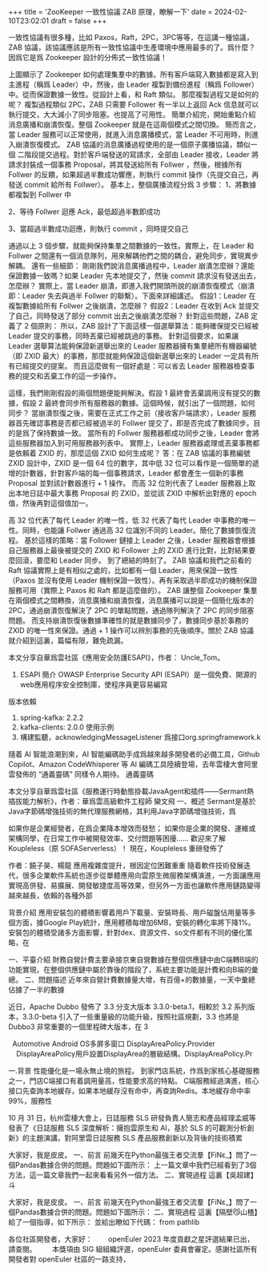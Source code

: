 
+++
title = 'ZooKeeper 一致性協議 ZAB 原理，瞭解一下'
date = 2024-02-10T23:02:01
draft = false
+++
<!--more-->一致性協議有很多種，比如 Paxos，Raft，2PC，3PC等等，在這講一種協議，ZAB 協議，該協議應該是所有一致性協議中生產環境中應用最多的了。爲什麼？因爲它是爲 Zookeeper 設計的分佈式一致性協議！

上圖顯示了 Zookeeper 如何處理集羣中的數據。所有客戶端寫入數據都是寫入到 主進程（稱爲 Leader）中，然後，由 Leader 複製到備份進程（稱爲 Follower）中。從而保證數據一致性。從設計上看，和 Raft 類似。
那麼複製過程又是如何的呢？
複製過程類似 2PC，ZAB 只需要 Follower 有一半以上返回 Ack 信息就可以執行提交，大大減小了同步阻塞。也提高了可用性。
簡單介紹完，開始重點介紹消息廣播和崩潰恢復。整個 Zookeeper 就是在這兩個模式之間切換。 簡而言之，當 Leader 服務可以正常使用，就進入消息廣播模式，當 Leader 不可用時，則進入崩潰恢復模式。
ZAB 協議的消息廣播過程使用的是一個原子廣播協議，類似一個 二階段提交過程。對於客戶端發送的寫請求，全部由 Leader 接收，Leader 將請求封裝成一個事務 Proposal，將其發送給所有 Follwer ，然後，根據所有 Follwer 的反饋，如果超過半數成功響應，則執行 commit 操作（先提交自己，再發送 commit 給所有 Follwer）。
基本上，整個廣播流程分爲 3 步驟：
1、將數據都複製到 Follwer 中

2、等待 Follwer 迴應 Ack，最低超過半數即成功

3、當超過半數成功迴應，則執行 commit ，同時提交自己

通過以上 3 個步驟，就能夠保持集羣之間數據的一致性。實際上，在 Leader 和 Follwer 之間還有一個消息隊列，用來解耦他們之間的耦合，避免同步，實現異步解耦。
還有一些細節：
剛剛我們說消息廣播過程中，Leader 崩潰怎麼辦？還能保證數據一致嗎？如果 Leader 先本地提交了，然後 commit 請求沒有發送出去，怎麼辦？
實際上，當 Leader 崩潰，即進入我們開頭所說的崩潰恢復模式（崩潰即：Leader 失去與過半 Follwer 的聯繫）。下面來詳細講述。
假設1：Leader 在複製數據給所有 Follwer 之後崩潰，怎麼辦？ 假設2：Leader 在收到 Ack 並提交了自己，同時發送了部分 commit 出去之後崩潰怎麼辦？
針對這些問題，ZAB 定義了 2 個原則：
所以，ZAB 設計了下面這樣一個選舉算法：能夠確保提交已經被 Leader 提交的事務，同時丟棄已經被跳過的事務。
針對這個要求，如果讓 Leader 選舉算法能夠保證新選舉出來的 Leader 服務器擁有集羣總所有機器編號（即 ZXID 最大）的事務，那麼就能夠保證這個新選舉出來的 Leader 一定具有所有已經提交的提案。 而且這麼做有一個好處是：可以省去 Leader 服務器檢查事務的提交和丟棄工作的這一步操作。

這樣，我們剛剛假設的兩個問題便能夠解決。假設 1 最終會丟棄調用沒有提交的數據，假設 2 最終會同步所有服務器的數據。這個時候，就引出了一個問題，如何同步？
當崩潰恢復之後，需要在正式工作之前（接收客戶端請求），Leader 服務器首先確認事務是否都已經被過半的 Follwer 提交了，即是否完成了數據同步。目的是爲了保持數據一致。
當所有的 Follwer 服務器都成功同步之後，Leader 會將這些服務器加入到可用服務器列表中。
實際上，Leader 服務器處理或丟棄事務都是依賴着 ZXID 的，那麼這個 ZXID 如何生成呢？
答：在 ZAB 協議的事務編號 ZXID 設計中，ZXID 是一個 64 位的數字，其中低 32 位可以看作是一個簡單的遞增的計數器，針對客戶端的每一個事務請求，Leader 都會產生一個新的事務 Proposal 並對該計數器進行 + 1 操作。
而高 32 位則代表了 Leader 服務器上取出本地日誌中最大事務 Proposal 的 ZXID，並從該 ZXID 中解析出對應的 epoch 值，然後再對這個值加一。

高 32 位代表了每代 Leader 的唯一性，低 32 代表了每代 Leader 中事務的唯一性。同時，也能讓 Follwer 通過高 32 位識別不同的 Leader。簡化了數據恢復流程。
基於這樣的策略：當 Follower 鏈接上 Leader 之後，Leader 服務器會根據自己服務器上最後被提交的 ZXID 和 Follower 上的 ZXID 進行比對，比對結果要麼回滾，要麼和 Leader 同步。
到了總結的時刻了。
ZAB 協議和我們之前看的 Raft 協議實際上是有相似之處的，比如都有一個 Leader，用來保證一致性（Paxos 並沒有使用 Leader 機制保證一致性）。再有采取過半即成功的機制保證服務可用（實際上 Paxos 和 Raft 都是這麼做的）。
ZAB 讓整個 Zookeeper 集羣在兩個模式之間轉換，消息廣播和崩潰恢復，消息廣播可以說是一個簡化版本的 2PC，通過崩潰恢復解決了 2PC 的單點問題，通過隊列解決了 2PC 的同步阻塞問題。
而支持崩潰恢復後數據準確性的就是數據同步了，數據同步基於事務的 ZXID 的唯一性來保證。通過 + 1 操作可以辨別事務的先後順序。關於 ZAB 協議就介紹到這裏，篇幅有限，難免疏漏。


本文分享自華爲雲社區《應用安全防護ESAPI》，作者： Uncle_Tom。
1. ESAPI 簡介
OWASP Enterprise Security API (ESAPI）是一個免費、開源的web應用程序安全控制庫，使程序員更容易編寫




版本依賴
1. spring-kafka: 2.2.2
2. kafka-clients: 2.0.0
使用示例
1. 構建監聽，acknowledgingMessageListener 爲接口org.springframework.k




隨着 AI 智能浪潮到來，AI 智能編碼助手成爲越來越多開發者的必備工具，Github Copilot、Amazon CodeWhisperer 等 AI 編碼工具陸續登場，去年雲棲大會阿里雲發佈的 “通義靈碼” 同樣令人期待。
通義靈碼




本文分享自華爲雲社區《服務運行時動態掛載JavaAgent和插件——Sermant熱插拔能力解析》，作者：華爲雲高級軟件工程師 欒文飛
一、概述
Sermant是基於Java字節碼增強技術的無代理服務網格，其利用Java字節碼增強技術，爲




如果你是企業經營者，在爲企業降本增效而發愁；
如果你是企業的開發、運維或架構同學，在日常工作中被開發效率、交付問題等困擾…… 歡迎來了解 Koupleless（原 SOFAServerless）！
現在，Koupleless 重磅發佈了




作者：饒子昊、楊龍
應用複雜度提升，根因定位困難重重
隨着軟件技術發展迭代，很多企業軟件系統也逐步從單體應用向雲原生微服務架構演進，一方面讓應用實現高併發、易擴展、開發敏捷度高等效果，但另外一方面也讓軟件應用鏈路變得越來越長，依賴的各種外部




背景介紹
應用安裝包的體積影響着用戶下載量、安裝時長、用戶磁盤佔用量等多個方面，據Google Play統計，應用體積每增加6MB，安裝的轉化率將下降1%。
安裝包的體積受諸多方面影響，針對dex、資源文件、so文件都有不同的優化策略，在




一、平臺介紹
財務自營計費主要承接京東自營數據在整個供應鏈中由C端轉B端的功能實現，在整個供應鏈中屬於靠後的階段了，系統主要功能是計費和向B端的彙總。
二、問題描述
近年來自營計費數據量大增，有百億+的數據量，一天中彙總佔據了一半的數據




近日，Apache Dubbo 發佈了 3.3 分支大版本 3.3.0-beta.1，相較於 3.2 系列版本，3.3.0-beta 引入了一些重量級的功能升級，按照社區規劃，3.3 也將是 Dubbo3 非常重要的一個里程碑大版本，在 3




 
Automotive Android OS多屏多窗口
DisplayAreaPolicy.Provider
    DisplayAreaPolicy用戶設置DisplayArea的層級結構。DisplayAreaPolicy.Pr




一.背景
性能優化是一場永無止境的旅程。
到家門店系統，作爲到家核心基礎服務之一，門店C端接口有着調用量高，性能要求高的特點。
C端服務經過演進，核心接口先查詢本地緩存，如果本地緩存沒有命中，再查詢Redis。本地緩存命中率99%，服務性




10 月 31 日，杭州雲棲大會上，日誌服務 SLS 研發負責人簡志和產品經理孟威等發表了《日誌服務 SLS 深度解析：擁抱雲原生和 AI，基於 SLS 的可觀測分析創新》的主題演講，對阿里雲日誌服務 SLS 產品服務創新以及背後的技術積累




大家好，我是皮皮。
一、前言
前幾天在Python最強王者交流羣【FiNε_】問了一個Pandas數據合併的問題。問題如下圖所示：
上一篇文章中我們已經看到了3個方法，這一篇文章我們一起來看看另外一個方法。
二、實現過程
這裏【吳超建】斗




大家好，我是皮皮。
一、前言
前幾天在Python最強王者交流羣【FiNε_】問了一個Pandas數據合併的問題。問題如下圖所示：
二、實現過程
這裏【隔壁😼山楂】給了一個指導，如下所示：
並給出瞭如下代碼：
from pathlib




各位社區開發者，大家好：        openEuler 2023 年度貢獻之星評選結果已出，請查閱。        本獎項由 SIG 組組織評選，openEuler 委員會審定。感謝社區所有開發者對 openEuler 社區的一路支持，

